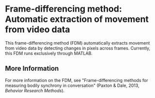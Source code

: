 # Frame-differencing method: Automatic extraction of movement from video data

This frame-differencing method (FDM) automatically extracts movement from video data by detecting changes in pixels across frames. Currently, this FDM runs exclusively through MATLAB.

## More Information
For more information on the FDM, see "Frame-differencing methods for measuring bodily synchrony in conversation" (Paxton & Dale, 2013, *Behavior Research Methods*).
